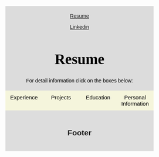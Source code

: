 <html>
<head>
<meta name="viewport" content="width=device-width, initial-scale=1">

<!-- First style-->
<style>
* {
  box-sizing: border-box;
}

body {
  margin: 0;
  font-family: Arial, Helvetica, sans-serif;
}

/* The grid: Three equal columns that floats next to each other */
.column {
  float: left;
  width: 25%;
  padding: 10px;
  text-align: center;
  font-size: 15px;
  cursor: pointer;
  color: black;
}

.containerTab {
  padding: 20px;
  color: white;
}

/* Clear floats after the columns */
.row:after {
  content: "";
  display: table;
  clear: both;
}

/* Closable button inside the container tab */
.closebtn {
  float: right;
  color: white;
  font-size: 35px;
  cursor: pointer;
}
</style>


<!-- Second style-->
  <style>
* {
  box-sizing: border-box;
}

/* Style the body */
body {
  font-family: Arial, Helvetica, sans-serif;
  margin: 0;
}

/* Header/logo Title */
.header {
  padding: 5px;
  text-align: center;
  background: #DCDCDC;
  color: black;
}

/* Increase the font size of the heading */
.header h1 {
  font-size: 40px;
  font-weight: bold;
  font-family: "Times New Roman", Times, serif;
}

/* Sticky navbar - toggles between relative and fixed, depending on the scroll position. It is positioned relative until a given offset position is met in the viewport - then it "sticks" in place (like position:fixed). The sticky value is not supported in IE or Edge 15 and earlier versions. However, for these versions the navbar will inherit default position */
.navbar {
  overflow: hidden;
  background-color: #333;
  position: sticky;
  position: -webkit-sticky;
  top: 0;
}

/* Style the navigation bar links */
.navbar a {
  float: left;
  display: block;
  color: white;
  text-align: center;
  padding: 14px 20px;
  text-decoration: none;
}

/* Right-aligned link */
.navbar a.right {
  float: right;
}

/* Change color on hover */
.navbar a:hover {
  background-color: #ddd;
  color: black;
}

/* Active/current link */
.navbar a.active {
  background-color: #666;
  color: white;
}

/* Column container */
.row {  
  display: -ms-flexbox; /* IE10 */
  display: flex;
  -ms-flex-wrap: wrap; /* IE10 */
  flex-wrap: wrap;
}

/* Create two unequal columns that sits next to each other */
/* Sidebar/left column */
.side {
  -ms-flex: 30%; /* IE10 */
  flex: 30%;
  background-color: #f1f1f1;
  padding: 20px;
}

/* Main column */
.main {   
  -ms-flex: 70%; /* IE10 */
  flex: 70%;
  background-color: white;
  padding: 20px;
}

/* Fake image, just for this example */
.fakeimg {
  background-color: #aaa;
  width: 100%;
  padding: 20px;
}

/* Footer */
.footer {
  padding: 20px;
  text-align: center;
  background: #ddd;
}

/* Responsive layout - when the screen is less than 700px wide, make the two columns stack on top of each other instead of next to each other */
@media screen and (max-width: 700px) {
  .row {   
    flex-direction: column;
  }
}

/* Responsive layout - when the screen is less than 400px wide, make the navigation links stack on top of each other instead of next to each other */
@media screen and (max-width: 400px) {
  .navbar a {
    float: none;
    width: 100%;
  }
}

</style>

</head>

<body>


<div class="header">
 
<div style="text-align:right,font-weight: bold">
 <p><a href="examplefile.pdf" download class="right">Resume</a></p>
<p> <a href="https://www.linkedin.com/in/bhuwanagrawal" class="right">Linkedin</a></p>
</div>

<div style="text-align:center">
  <h1>Resume</h1>
  <p>For detail information click on the boxes below:</p>
</div>
</div>


<!-- Three columns -->
<div class="row">
  <div class="column" onclick="openTab('b1');" style="background:#F5F5DC;">
    Experience
  </div>
  <div class="column" onclick="openTab('b2');" style="background:#F5F5DC;">
    Projects
  </div>
  <div class="column" onclick="openTab('b3');" style="background:#F5F5DC;">
    Education
  </div>
   <div class="column" onclick="openTab('b4');" style="background:#F5F5DC;">
    Personal Information
  </div>
</div>

<!-- Full-width columns: (hidden by default) -->
<div id="b1" class="containerTab" style="display:none;background:green">
  <span onclick="this.parentElement.style.display='none'" class="closebtn">&times;</span>
  <h2>Box 1</h2>
<div class="row">
  <div class="side">
    <h2>About Me</h2>
    <h5>Photo of me:</h5>
    <div class="fakeimg" style="height:200px;">Image</div>
    <p>Some text about me in culpa qui officia deserunt mollit anim..</p>
    <h3>More Text</h3>
    <p>Lorem ipsum dolor sit ame.</p>
    <div class="fakeimg" style="height:60px;">Image</div><br>
    <div class="fakeimg" style="height:60px;">Image</div><br>
    <div class="fakeimg" style="height:60px;">Image</div>
  </div>
 </div>
</div>

<div id="b2" class="containerTab" style="display:none;background:blue">
  <span onclick="this.parentElement.style.display='none'" class="closebtn">&times;</span>
  <h2>Box 2</h2>
  <div class="main">
    <h2>TITLE HEADING</h2>
    <h5>Title description, Dec 7, 2017</h5>
    <div class="fakeimg" style="height:200px;">Image</div>
    <p>Some text..</p>
    <p>Sunt in culpa qui officia deserunt mollit anim id est laborum consectetur adipiscing elit, sed do eiusmod tempor incididunt ut labore et dolore magna aliqua. Ut enim ad minim veniam, quis nostrud exercitation ullamco.</p>
    <br>
    <h2>TITLE HEADING</h2>
    <h5>Title description, Sep 2, 2017</h5>
    <div class="fakeimg" style="height:200px;">Image</div>
    <p>Some text..</p>
    <p>Sunt in culpa qui officia deserunt mollit anim id est laborum consectetur adipiscing elit, sed do eiusmod tempor incididunt ut labore et dolore magna aliqua. Ut enim ad minim veniam, quis nostrud exercitation ullamco.</p>
  </div>
</div>

<div id="b3" class="containerTab" style="display:none;background:red">
  <span onclick="this.parentElement.style.display='none'" class="closebtn">&times;</span>
  <h2>Box 3</h2>
  <p>Lorem ipsum dolor sit amet, te quo doctus abhorreant, et pri deleniti intellegat, te sanctus inermis ullamcorper nam. Ius error diceret deseruisse ad</p>
</div>


<div id="b4" class="containerTab" style="display:none;background:yellow">
  <span onclick="this.parentElement.style.display='none'" class="closebtn">&times;</span>
  <h2>Box 4</h2>
  <p>Lorem ipsum dolor sit amet, te quo doctus abhorreant, et pri deleniti intellegat, te sanctus inermis ullamcorper nam. Ius error diceret deseruisse ad</p>
</div>

<script>
function openTab(tabName) {
  var i, x;
  x = document.getElementsByClassName("containerTab");
  for (i = 0; i < x.length; i++) {
    x[i].style.display = "none";
  }
  document.getElementById(tabName).style.display = "block";
}
</script>


<div class="footer">
  <h2>Footer</h2>
</div>

</body>




</html>